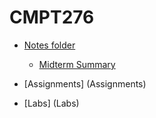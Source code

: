 # CMPT276
* [Notes folder](Notes)
    * [Midterm Summary](Notes/midterm.md)

* [Assignments] (Assignments)

* [Labs] (Labs)